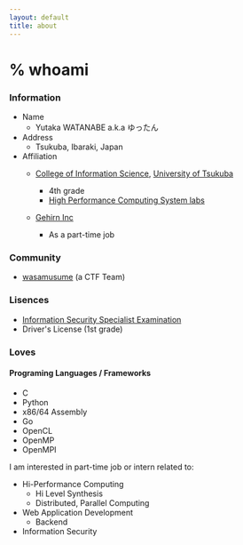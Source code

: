 ```yaml
---
layout: default
title: about
---
```


# % whoami

### Information
* Name
  * Yutaka WATANABE a.k.a ゆったん
* Address
  * Tsukuba, Ibaraki, Japan
* Affiliation
  * [College of Information Science](https://www.coins.tsukuba.ac.jp/en/), [University of Tsukuba](https://www.tsukuba.ac.jp/english/)
    * 4th grade
	* [High Performance Computing System labs](https://www.hpcs.cs.tsukuba.ac.jp/)

  * [Gehirn Inc](https://www.gehirn.co.jp/)
    * As a part-time job



### Community

* [wasamusume](https://wasamusu.me) (a CTF Team)


### Lisences

* [Information Security Specialist Examination](https://www.jitec.ipa.go.jp/1_11seido/sc.html)
* Driver's License (1st grade)


### Loves

#### Programing Languages / Frameworks

* C
* Python
* x86/64 Assembly
* Go
* OpenCL
* OpenMP
* OpenMPI


I am interested in part-time job or intern related to:
* Hi-Performance Computing
  * Hi Level Synthesis
  * Distributed, Parallel Computing
* Web Application Development
  * Backend
* Information Security
 

